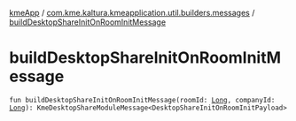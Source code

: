 [kmeApp](../index.md) / [com.kme.kaltura.kmeapplication.util.builders.messages](index.md) / [buildDesktopShareInitOnRoomInitMessage](./build-desktop-share-init-on-room-init-message.md)

# buildDesktopShareInitOnRoomInitMessage

`fun buildDesktopShareInitOnRoomInitMessage(roomId: `[`Long`](https://kotlinlang.org/api/latest/jvm/stdlib/kotlin/-long/index.html)`, companyId: `[`Long`](https://kotlinlang.org/api/latest/jvm/stdlib/kotlin/-long/index.html)`): KmeDesktopShareModuleMessage<DesktopShareInitOnRoomInitPayload>`